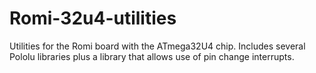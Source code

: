 # Romi-32u4-utilities
 
Utilities for the Romi board with the ATmega32U4 chip. Includes several Pololu libraries plus a library that allows use of pin change interrupts.
